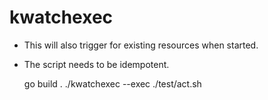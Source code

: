 # kwatchexec

* This will also  trigger for existing resources when started.
* The script needs to be idempotent.


    go build .
    ./kwatchexec --exec ./test/act.sh

